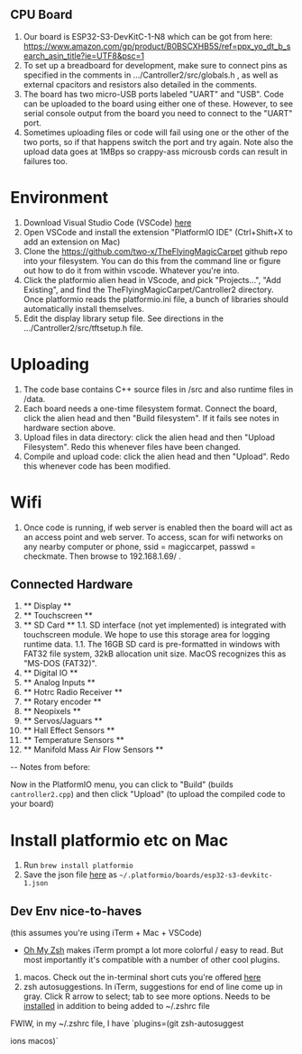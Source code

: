 ## CPU Board
1. Our board is ESP32-S3-DevKitC-1-N8 which can be got from here: https://www.amazon.com/gp/product/B0BSCXHB5S/ref=ppx_yo_dt_b_search_asin_title?ie=UTF8&psc=1
1. To set up a breadboard for development, make sure to connect pins as specified in the comments in .../Cantroller2/src/globals.h , as well as external cpacitors and resistors also detailed in the comments.
1. The board has two micro-USB ports labeled "UART" and "USB". Code can be uploaded to the board using either one of these. However, to see serial console output from the board you need to connect to the "UART" port.
1. Sometimes uploading files or code will fail using one or the other of the two ports, so if that happens switch the port and try again.  Note also the upload data goes at 1MBps so crappy-ass microusb cords can result in failures too.

# Environment
1. Download Visual Studio Code (VSCode) [here](https://code.visualstudio.com/)
1. Open VSCode and install the extension "PlatformIO IDE" (Ctrl+Shift+X to add an extension on Mac)
1. Clone the https://github.com/two-x/TheFlyingMagicCarpet github repo into your filesystem. You can do this from the command line or figure out how to do it from within vscode. Whatever you're into.
1. Click the platformio alien head in VScode, and pick "Projects...", "Add Existing", and find the TheFlyingMagicCarpet/Cantroller2 directory. Once platformio reads the platformio.ini file, a bunch of libraries should automatically install themselves.
1. Edit the display library setup file. See directions in the .../Cantroller2/src/tftsetup.h file.

# Uploading
1. The code base contains C++ source files in <project>/src and also runtime files in <project>/data.
1. Each board needs a one-time filesystem format. Connect the board, click the alien head and then "Build filesystem". If it fails see notes in hardware section above.
1. Upload files in data directory: click the alien head and then "Upload Filesystem". Redo this whenever files have been changed.
1. Compile and upload code: click the alien head and then "Upload". Redo this whenever code has been modified.

# Wifi
1. Once code is running, if web server is enabled then the board will act as an access point and web server. To access, scan for wifi networks on any nearby computer or phone, ssid = magiccarpet, passwd = checkmate. Then browse to 192.168.1.69/ .

## Connected Hardware
1. ** Display **
1. ** Touchscreen **
1. ** SD Card **
    1.1. SD interface (not yet implemented) is integrated with touchscreen module. We hope to use this storage area for logging runtime data.
    1.1. The 16GB SD card is pre-formatted in windows with FAT32 file system, 32kB allocation unit size. MacOS recognizes this as "MS-DOS (FAT32)".
1. ** Digital IO **
1. ** Analog Inputs **
1. ** Hotrc Radio Receiver **
1. ** Rotary encoder **
1. ** Neopixels **
1. ** Servos/Jaguars **
1. ** Hall Effect Sensors **
1. ** Temperature Sensors **
1. ** Manifold Mass Air Flow Sensors **

--
Notes from before:

Now in the PlatformIO menu, you can click to "Build" (builds `cantroller2.cpp`) and then click "Upload" (to upload the compiled code to your board)

# Install platformio etc  on Mac
1. Run `brew install platformio`
2. Save the json file [here](https://github.com/platformio/platform-espressif32/blob/master/boards/esp32-s3-devkitc-1.json) as `~/.platformio/boards/esp32-s3-devkitc-1.json`


## Dev Env nice-to-haves
(this assumes you're using iTerm + Mac + VSCode)
- [Oh My Zsh](https://ohmyz.sh/#install) makes iTerm prompt a lot more colorful / easy to read.  But most importantly it's compatible with a number of other cool plugins. 

1. macos.  Check out the in-terminal short cuts you're offered [here](https://github.com/ohmyzsh/ohmyzsh/tree/master/plugins/macos#commands)
1. zsh autosuggestions.  In iTerm, suggestions for end of line come up in gray.  Click R arrow to select; tab to see more options.  Needs to be [installed](https://github.com/zsh-users/zsh-autosuggestions) in addition to being added to ~/.zshrc file

FWIW, in my ~/.zshrc file, I have `plugins=(git zsh-autosuggest

ions macos)`